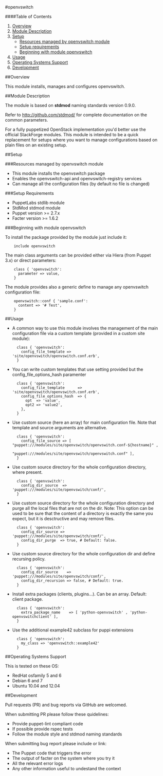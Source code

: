 #openvswitch

####Table of Contents

1. [Overview](#overview)
2. [Module Description](#module-description)
3. [Setup](#setup)
    * [Resources managed by openvswitch module](#resources-managed-by-openvswitch-module)
    * [Setup requirements](#setup-requirements)
    * [Beginning with module openvswitch](#beginning-with-module-openvswitch)
4. [Usage](#usage)
5. [Operating Systems Support](#operating-systems-support)
6. [Development](#development)

##Overview

This module installs, manages and configures openvswitch.

##Module Description

The module is based on **stdmod** naming standards version 0.9.0.

Refer to http://github.com/stdmod/ for complete documentation on the common parameters.

For a fully puppetized OpenStack implementation you'd better use the official StackForge modules. This module is intended to be a quick replacement for setups where you want to manage configurations based on plain files on an existing setup.


##Setup

###Resources managed by openvswitch module
* This module installs the openvswitch package
* Enables the openvswitch-api and openvswitch-registry services
* Can manage all the configuration files (by default no file is changed)

###Setup Requirements
* PuppetLabs stdlib module
* StdMod stdmod module
* Puppet version >= 2.7.x
* Facter version >= 1.6.2

###Beginning with module openvswitch

To install the package provided by the module just include it:

        include openvswitch

The main class arguments can be provided either via Hiera (from Puppet 3.x) or direct parameters:

        class { 'openvswitch':
          parameter => value,
        }

The module provides also a generic define to manage any openvswitch configuration file:

        openvswitch::conf { 'sample.conf':
          content => '# Test',
        }


##Usage

* A common way to use this module involves the management of the main configuration file via a custom template (provided in a custom site module):

        class { 'openvswitch':
          config_file_template => 'site/openvswitch/openvswitch.conf.erb',
        }

* You can write custom templates that use setting provided but the config_file_options_hash paramenter

        class { 'openvswitch':
          config_file_template      => 'site/openvswitch/openvswitch.conf.erb',
          config_file_options_hash  => {
            opt  => 'value',
            opt2 => 'value2',
          },
        }

* Use custom source (here an array) for main configuration file. Note that template and source arguments are alternative.

        class { 'openvswitch':
          config_file_source => [ "puppet:///modules/site/openvswitch/openvswitch.conf-${hostname}" ,
                                  "puppet:///modules/site/openvswitch/openvswitch.conf" ],
        }


* Use custom source directory for the whole configuration directory, where present.

        class { 'openvswitch':
          config_dir_source  => 'puppet:///modules/site/openvswitch/conf/',
        }

* Use custom source directory for the whole configuration directory and purge all the local files that are not on the dir.
  Note: This option can be used to be sure that the content of a directory is exactly the same you expect, but it is desctructive and may remove files.

        class { 'openvswitch':
          config_dir_source => 'puppet:///modules/site/openvswitch/conf/',
          config_dir_purge  => true, # Default: false.
        }

* Use custom source directory for the whole configuration dir and define recursing policy.

        class { 'openvswitch':
          config_dir_source    => 'puppet:///modules/site/openvswitch/conf/',
          config_dir_recursion => false, # Default: true.
        }


* Install extra packages (clients, plugins...). Can be an array. Default: client package.

        class { 'openvswitch':
          extra_package_name    => [ 'python-openvswitch' , 'python-openvswitchclient' ],
        }


* Use the additional example42 subclass for puppi extensions

        class { 'openvswitch':
          my_class => 'openvswitch::example42'
        }

##Operating Systems Support

This is tested on these OS:
- RedHat osfamily 5 and 6
- Debian 6 and 7
- Ubuntu 10.04 and 12.04


##Development

Pull requests (PR) and bug reports via GitHub are welcomed.

When submitting PR please follow these quidelines:
- Provide puppet-lint compliant code
- If possible provide rspec tests
- Follow the module style and stdmod naming standards

When submitting bug report please include or link:
- The Puppet code that triggers the error
- The output of facter on the system where you try it
- All the relevant error logs
- Any other information useful to undestand the context
